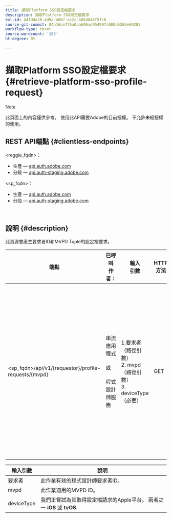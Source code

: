 ```yaml
---
title: 擷取Platform SSO設定檔要求
description: 擷取Platform SSO設定檔要求
exl-id: 44fd4e26-4d9a-4607-ac2c-b85d848f5fc6
source-git-commit: 84a16ce775a0aab96ad954997c008b5265e69283
workflow-type: tm+mt
source-wordcount: '183'
ht-degree: 0%

---
```


# 擷取Platform SSO設定檔要求 {#retrieve-platform-sso-profile-request}

>[!NOTE]
>
>此頁面上的內容僅供參考。 使用此API需要Adobe的目前授權。 不允許未經授權的使用。

## REST API端點 {#clientless-endpoints}

&lt;reggie_fqdn>：

* 生產 —  [api.auth.adobe.com](http://api.auth.adobe.com/)
* 分段 —  [api.auth-staging.adobe.com](http://api.auth-staging.adobe.com/)

&lt;sp_fqdn>：

* 生產 —  [api.auth.adobe.com](http://api.auth.adobe.com/)
* 分段 —  [api.auth-staging.adobe.com](http://api.auth-staging.adobe.com/)

</br>

## 說明 {#description}

此資源會產生要求者ID和MVPD Tuple的設定檔要求。


| 端點 | 已呼叫  </br>作者： | 輸入   </br>引數 | HTTP  </br>方法 | 回應 | HTTP  </br>回應 |
| --- | --- | --- | --- | --- | --- |
| &lt;sp_fqdn>/api/v1/{requestor}/profile-requests/{mvpd} | 串流應用程式</br></br>或</br></br>程式設計師服務 | 1.要求者（路徑引數）</br>2. mvpd （路徑引數）</br>3. deviceType （必要） | GET | 回應Content-Type將會是應用程式/八位元資料流，因為使用者端應用程式的實際裝載是不透明的。</br></br>應用程式應將回應轉送至平台</br></br>用於取得設定檔SSO的SSO引擎。 | 200 — 成功   </br>400 — 錯誤請求 |


| 輸入引數 | 說明 |
| --------------- | -------------------------------------------------------------------------------------------------------- |
| 要求者 | 此作業有效的程式設計師要求者ID。 |
| mvpd | 此作業適用的MVPD ID。 |
| deviceType | 我們正嘗試為其取得設定檔請求的Apple平台。  兩者之一 **iOS** 或 **tvOS**. |
